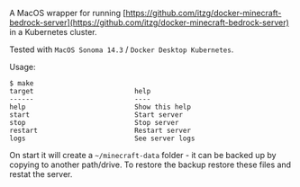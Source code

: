 A MacOS wrapper for running [https://github.com/itzg/docker-minecraft-bedrock-server](https://github.com/itzg/docker-minecraft-bedrock-server) in a Kubernetes cluster.

Tested with `MacOS Sonoma 14.3` / `Docker Desktop Kubernetes`.

Usage:

```
$ make
target                         help
------                         ----
help                           Show this help
start                          Start server
stop                           Stop server
restart                        Restart server
logs                           See server logs
```

On start it will create a `~/minecraft-data` folder - it can be backed up by copying to another path/drive. To restore the backup restore these files and restat the server.
